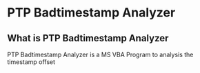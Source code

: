 # PTP Badtimestamp Analyzer

## What is PTP Badtimestamp Analyzer

PTP Badtimestamp Analyzer is a MS VBA Program to analysis the timestamp offset

